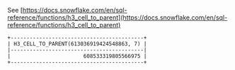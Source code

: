 See [https://docs.snowflake.com/en/sql-reference/functions/h3_cell_to_parent](https://docs.snowflake.com/en/sql-reference/functions/h3_cell_to_parent)
```
+------------------------------------------+
| H3_CELL_TO_PARENT(613036919424548863, 7) |
|------------------------------------------|
|                       608533319805566975 |
+------------------------------------------+
```
